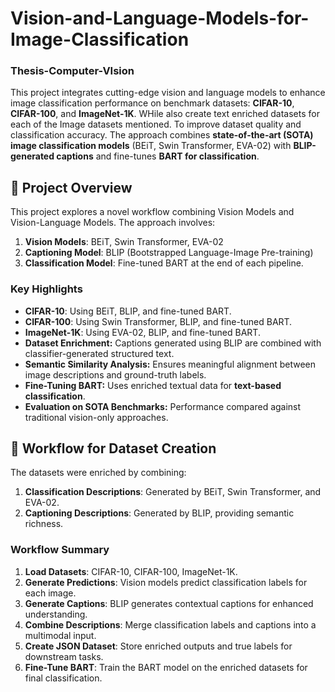 # Vision-and-Language-Models-for-Image-Classification

### Thesis-Computer-VIsion

This project integrates cutting-edge vision and language models to enhance image classification performance on benchmark datasets: **CIFAR-10**, **CIFAR-100**, and **ImageNet-1K**. WHile also create text enriched datasets for each of the Image datasets mentioned. To improve dataset quality and classification accuracy. The approach combines **state-of-the-art (SOTA) image classification models** (BEiT, Swin Transformer, EVA-02) with **BLIP-generated captions** and fine-tunes **BART for classification**.

## 🚀 Project Overview

This project explores a novel workflow combining Vision Models and Vision-Language Models. The approach involves:
1. **Vision Models**: BEiT, Swin Transformer, EVA-02
2. **Captioning Model**: BLIP (Bootstrapped Language-Image Pre-training)
3. **Classification Model**: Fine-tuned BART at the end of each pipeline.

### Key Highlights
- **CIFAR-10**: Using BEiT, BLIP, and fine-tuned BART.
- **CIFAR-100**: Using Swin Transformer, BLIP, and fine-tuned BART.
- **ImageNet-1K**: Using EVA-02, BLIP, and fine-tuned BART.
- **Dataset Enrichment:** Captions generated using BLIP are combined with classifier-generated structured text.
- **Semantic Similarity Analysis:** Ensures meaningful alignment between image descriptions and ground-truth labels.
- **Fine-Tuning BART:** Uses enriched textual data for **text-based classification**.
- **Evaluation on SOTA Benchmarks:** Performance compared against traditional vision-only approaches.

## 📂 Workflow for Dataset Creation

The datasets were enriched by combining:
1. **Classification Descriptions**: Generated by BEiT, Swin Transformer, and EVA-02.
2. **Captioning Descriptions**: Generated by BLIP, providing semantic richness.

### Workflow Summary
1. **Load Datasets**: CIFAR-10, CIFAR-100, ImageNet-1K.
2. **Generate Predictions**: Vision models predict classification labels for each image.
3. **Generate Captions**: BLIP generates contextual captions for enhanced understanding.
4. **Combine Descriptions**: Merge classification labels and captions into a multimodal input.
5. **Create JSON Dataset**: Store enriched outputs and true labels for downstream tasks.
6. **Fine-Tune BART**: Train the BART model on the enriched datasets for final classification.
